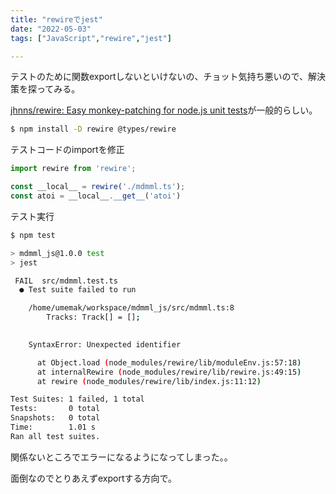 ```yaml
---
title: "rewireでjest"
date: "2022-05-03"
tags: ["JavaScript","rewire","jest"]

---
```


テストのために関数exportしないといけないの、チョット気持ち悪いので、解決策を探ってみる。

[jhnns/rewire: Easy monkey-patching for node.js unit tests](https://github.com/jhnns/rewire)が一般的らしい。

```sh
$ npm install -D rewire @types/rewire
```

テストコードのimportを修正
```ts
import rewire from 'rewire';

const __local__ = rewire('./mdmml.ts');
const atoi = __local__.__get__('atoi')
```

テスト実行
```sh
$ npm test

> mdmml_js@1.0.0 test
> jest

 FAIL  src/mdmml.test.ts
  ● Test suite failed to run

    /home/umemak/workspace/mdmml_js/src/mdmml.ts:8
        Tracks: Track[] = [];
        

    SyntaxError: Unexpected identifier

      at Object.load (node_modules/rewire/lib/moduleEnv.js:57:18)
      at internalRewire (node_modules/rewire/lib/rewire.js:49:15)
      at rewire (node_modules/rewire/lib/index.js:11:12)

Test Suites: 1 failed, 1 total
Tests:       0 total
Snapshots:   0 total
Time:        1.01 s
Ran all test suites.
```

関係ないところでエラーになるようになってしまった。。

面倒なのでとりあえずexportする方向で。
